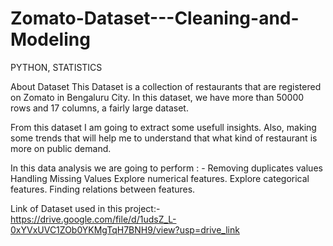 # Zomato-Dataset---Cleaning-and-Modeling
PYTHON, STATISTICS

About Dataset
This Dataset is a collection of restaurants that are registered on Zomato in Bengaluru City. In this dataset, we have more than 50000 rows and 17 columns, a fairly large dataset.

From this dataset I am going to extract some usefull insights. Also, making some trends that will help me to understand that what kind of restaurant is more on public demand.

In this data analysis we are going to perform : -
Removing duplicates values
Handling Missing Values
Explore numerical features.
Explore categorical features.
Finding relations between features.

Link of Dataset used in this project:- https://drive.google.com/file/d/1udsZ_L-0xYVxUVC1ZOb0YKMgTqH7BNH9/view?usp=drive_link
